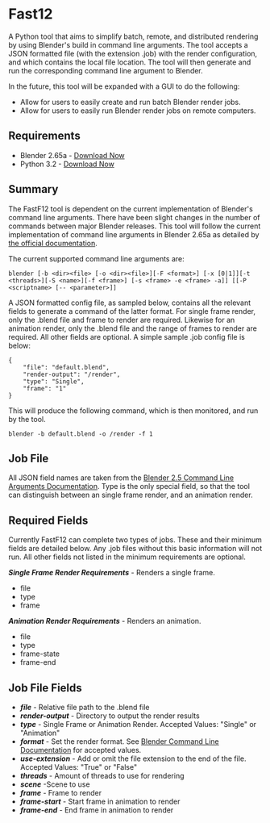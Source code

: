 Fast12
=============
A Python tool that aims to simplify batch, remote, and distributed rendering by using Blender's build in command line
arguments. The tool accepts a JSON formatted file (with the extension .job) with the render configuration, and which contains the local file location. The tool will then generate and run the corresponding command line argument to Blender. 

In the future, this tool will be expanded with a GUI to do the following:
* Allow for users to easily create and run batch Blender render jobs.
* Allow for users to easily run Blender render jobs on remote computers.

Requirements
-------
* Blender 2.65a - [Download Now](http://www.blender.org/download/get-blender/)
* Python 3.2 - [Download Now](http://www.python.org/download/releases/3.2/)

Summary
-------
The FastF12 tool is dependent on the current implementation of Blender's command line arguments. There have been slight changes in the number of commands between major Blender releases. This tool will follow the current implementation of command line arguments in Blender 2.65a as detailed by [the official documentation](http://wiki.blender.org/index.php/Doc:2.6/Manual/Render/Command_Line).

The current supported command line arguments are:

	blender [-b <dir><file> [-o <dir><file>][-F <format>] [-x [0|1]][-t <threads>][-S <name>][-f <frame>] [-s <frame> -e <frame> -a]] [[-P <scriptname> [-- <parameter>]]

A JSON formatted config file, as sampled below, contains all the relevant fields to generate a command of the latter format.
For single frame render, only the .blend file and frame to render are required. Likewise for an animation render, only the .blend file and the range of frames to render are required. All other fields are optional. A simple sample .job config file is below:

	{
	    "file": "default.blend",
	    "render-output": "/render",
	    "type": "Single",
	    "frame": "1"
	}

This will produce the following command, which is then monitored, and run by the tool. 

	blender -b default.blend -o /render -f 1

Job File
-------
All JSON field names are taken from the [Blender 2.5 Command Line Arguments Documentation](http://wiki.blender.org/index.php/Dev:2.5/Doc/Command_Line_Arguments). Type is the only special field, so that the tool can distinguish between an single frame render, and an animation render. 

## Required Fields

Currently FastF12 can complete two types of jobs. These and their minimum fields are detailed below. Any .job files without this basic information will not run. All other fields
not listed in the minimum requirements are optional. 

***Single Frame Render Requirements*** - Renders a single frame. 
* file 
* type
* frame

***Animation Render Requirements*** - Renders an animation. 
* file
* type
* frame-state
* frame-end

## Job File Fields

* ***file*** - Relative file path to the .blend file
* ***render-output*** - Directory to output the render results
* ***type*** - Single Frame or Animation Render. Accepted Values: "Single" or "Animation"
* ***format*** - Set the render format. See [Blender Command Line Documentation](http://wiki.blender.org/index.php/Doc:2.6/Manual/Render/Command_Line) for accepted values.
* ***use-extension*** - Add or omit the file extension to the end of the file. Accepted Values: "True" or "False"
* ***threads*** - Amount of threads to use for rendering
* ***scene*** -Scene to use
* ***frame*** - Frame to render
* ***frame-start*** - Start frame in animation to render
* ***frame-end*** - End frame in animation to render